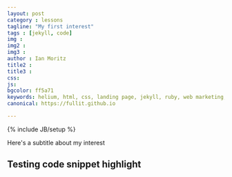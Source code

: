 ```yaml
---
layout: post
category : lessons
tagline: "My first interest"
tags : [jekyll, code]
img :
img2 : 
img3 : 
author : Ian Moritz
title2 : 
title3 : 
css: 
js: 
bgcolor: ff5a71
keywords: helium, html, css, landing page, jekyll, ruby, web marketing, advertising
canonical: https://fullit.github.io

---
```

{% include JB/setup %}

Here's a subtitle about my interest


<!--more-->
## Testing code snippet highlight